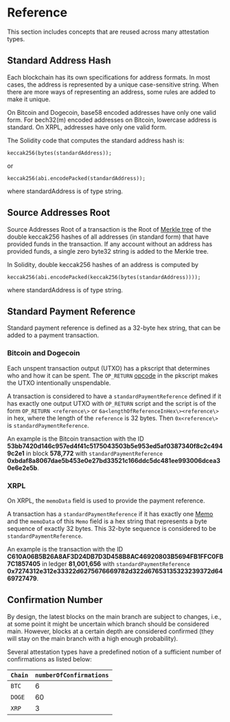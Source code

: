 # Reference

This section includes concepts that are reused across many attestation types.

## Standard Address Hash

Each blockchain has its own specifications for address formats.
In most cases, the address is represented by a unique case-sensitive string.
When there are more ways of representing an address, some rules are added to make it unique.

On Bitcoin and Dogecoin, base58 encoded addresses have only one valid form.
For bech32(m) encoded addresses on Bitcoin, lowercase address is standard.
On XRPL, addresses have only one valid form.

The Solidity code that computes the standard address hash is:

```Solidity
keccak256(bytes(standardAddress));
```

or

```Solidity
keccak256(abi.encodePacked(standardAddress));
```

where standardAddress is of type string.

## Source Addresses Root

Source Addresses Root of a transaction is the Root of [Merkle tree](../../FSP/MerkleTree.md) of the double keccak256 hashes of all addresses (in standard form) that have provided funds in the transaction.
If any account without an address has provided funds, a single zero byte32 string is added to the Merkle tree.

In Solidity, double keccak256 hashes of an address is computed by

```Solidity
keccak256(abi.encodePacked(keccak256(bytes(standardAddress))));
```

where standardAddress is of type string.

## Standard Payment Reference

Standard payment reference is defined as a 32-byte hex string, that can be added to a payment transaction.

### Bitcoin and Dogecoin

Each unspent transaction output (UTXO) has a pkscript that determines who and how it can be spent.
The `OP_RETURN` [opcode](https://en.bitcoin.it/wiki/Script) in the pkscript makes the UTXO intentionally unspendable.

A transaction is considered to have a `standardPaymentReference` defined if it has exactly one output UTXO with `OP_RETURN` script and the script is of the form `OP_RETURN <reference\>` or `6a<lengthOfReferenceInHex\><reference\>` in hex, where the length of the `reference` is 32 bytes.
Then `0x<reference\>` is `standardPaymentReference`.

An example is the Bitcoin transaction with the ID **53bb7420d146c957ed4f41c5175043503b5e953ed5af0387340f8c2c4949c2e1** in block **578,772**
with `standardPaymentReference` **0xbdaf8a8067dae5b453e0e27bd33521c166ddc5dc481ee993006dcea30e6e2e5b**.

### XRPL

On XRPL, the `memoData` field is used to provide the payment reference.

A transaction has a `standardPaymentReference` if it has exactly one [Memo](https://xrpl.org/transaction-common-fields.html#memos-field) and the `memoData` of this `Memo` field is a hex string that represents a byte sequence of exactly 32 bytes.
This 32-byte sequence is considered to be `standardPaymentReference`.

An example is the transaction with the ID **C610A06B5B26A8AF3D24DB7D3D458B8AC46920803B5694FB1FFC0FB7C1857405** in ledger
**81,001,656** with `standardPaymentReference` **0x7274312e312e33322d6275676669782d322d67653135323239372d6469727479**.

## Confirmation Number

By design, the latest blocks on the main branch are subject to changes, i.e., at some point it might be uncertain which branch should be considered main.
However, blocks at a certain depth are considered confirmed (they will stay on the main branch with a high enough probability).

Several attestation types have a predefined notion of a sufficient number of confirmations as listed below:

| `Chain` | `numberOfConfirmations` |
| ------- | ----------------------- |
| `BTC`   | 6                       |
| `DOGE`  | 60                      |
| `XRP`   | 3                       |
